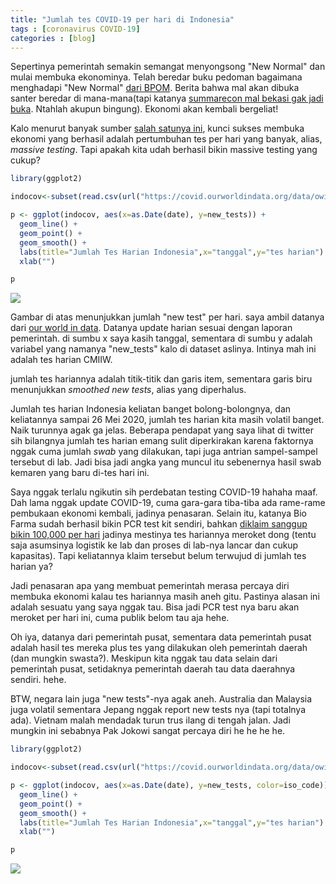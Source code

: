```yaml
---
title: "Jumlah tes COVID-19 per hari di Indonesia"
tags : [coronavirus COVID-19]
categories : [blog]
---
```


Sepertinya pemerintah semakin semangat menyongsong "New Normal" dan mulai membuka ekonominya. Telah beredar buku pedoman bagaimana menghadapi "New Normal" [dari BPOM](https://investor.id/lifestyle/bpom-menerbitkan-buku-panduan-lengkap-covid19). Berita bahwa mal akan dibuka santer beredar di mana-mana(tapi katanya [summarecon mal bekasi gak jadi buka](https://metro.tempo.co/read/1346375/ini-agenda-presiden-jokowi-ke-bekasi-siang-ini-bukan-buka-mal). Ntahlah akupun bingung). Ekonomi akan kembali bergeliat!

Kalo menurut banyak sumber [salah satunya ini](https://www.forbes.com/sites/steveforbes/2020/04/08/to-get-our-economy-moving-focus-on-testing-for-coronavirus/#5e69feb73f2c), kunci sukses membuka ekonomi yang berhasil adalah pertumbuhan tes per hari yang banyak, alias, *massive testing*. Tapi apakah kita udah berhasil bikin massive testing yang cukup?


```r
library(ggplot2)

indocov<-subset(read.csv(url("https://covid.ourworldindata.org/data/owid-covid-data.csv")),iso_code=="IDN")

p <- ggplot(indocov, aes(x=as.Date(date), y=new_tests)) +
  geom_line() + 
  geom_point() +
  geom_smooth() +
  labs(title="Jumlah Tes Harian Indonesia",x="tanggal",y="tes harian") +
  xlab("")

p
```

![](aa_files/figure-html/grafik-1.png)<!-- -->

Gambar di atas menunjukkan jumlah "new test" per hari. saya ambil datanya dari [our world in data](https://ourworldindata.org/coronavirus-data). Datanya update harian sesuai dengan laporan pemerintah. di sumbu x saya kasih tanggal, sementara di sumbu y adalah variabel yang namanya "new_tests" kalo di dataset aslinya. Intinya mah ini adalah tes harian CMIIW.

jumlah tes hariannya adalah titik-titik dan garis item, sementara garis biru menunjukkan *smoothed new tests*, alias yang diperhalus.

Jumlah tes harian Indonesia keliatan banget bolong-bolongnya, dan keliatannya sampai 26 Mei 2020, jumlah tes harian kita masih volatil banget. Naik turunnya agak ga jelas. Beberapa pendapat yang saya lihat di twitter sih bilangnya jumlah tes harian emang sulit diperkirakan karena faktornya nggak cuma jumlah *swab* yang dilakukan, tapi juga antrian sampel-sampel tersebut di lab. Jadi bisa jadi angka yang muncul itu sebenernya hasil swab kemaren yang baru di-tes hari ini.

Saya nggak terlalu ngikutin sih perdebatan testing COVID-19 hahaha maaf. Dah lama nggak update COVID-19, cuma gara-gara tiba-tiba ada rame-rame pembukaan ekonomi kembali, jadinya penasaran. Selain itu, katanya Bio Farma sudah berhasil bikin PCR test kit sendiri, bahkan [diklaim sanggup bikin 100,000 per hari](https://tirto.id/jokowi-klaim-indonesia-produksi-alat-rapid-tes-pcr-100-ribu-hari-fzhZ) jadinya mestinya tes hariannya meroket dong (tentu saja asumsinya logistik ke lab dan proses di lab-nya lancar dan cukup kapasitas). Tapi keliatannya klaim tersebut belum terwujud di jumlah tes harian ya?

Jadi penasaran apa yang membuat pemerintah merasa percaya diri membuka ekonomi kalau tes hariannya masih aneh gitu. Pastinya alasan ini adalah sesuatu yang saya nggak tau. Bisa jadi PCR test nya baru akan meroket per hari ini, cuma publik belom tau aja hehe.

Oh iya, datanya dari pemerintah pusat, sementara data pemerintah pusat adalah hasil tes mereka plus tes yang dilakukan oleh pemerintah daerah (dan mungkin swasta?). Meskipun kita nggak tau data selain dari pemerintah pusat, setidaknya pemerintah daerah tau data daerahnya sendiri. hehe.

BTW, negara lain juga "new tests"-nya agak aneh. Australia dan Malaysia juga volatil sementara Jepang nggak report new tests nya (tapi totalnya ada). Vietnam malah mendadak turun trus ilang di tengah jalan. Jadi mungkin ini sebabnya Pak Jokowi sangat percaya diri he he he he.


```r
library(ggplot2)

indocov<-subset(read.csv(url("https://covid.ourworldindata.org/data/owid-covid-data.csv")),iso_code=="IDN" | iso_code=="AUS" | iso_code=="VNM" | iso_code=="MYS" | iso_code=="JPN")

p <- ggplot(indocov, aes(x=as.Date(date), y=new_tests, color=iso_code)) +
  geom_line() + 
  geom_point() +
  geom_smooth() +
  labs(title="Jumlah Tes Harian Indonesia",x="tanggal",y="tes harian") +
  xlab("")

p
```

![](aa_files/figure-html/unnamed-chunk-1-1.png)<!-- -->

